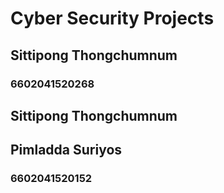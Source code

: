 # Cyber Security Projects
## Sittipong Thongchumnum
### 6602041520268

## Sittipong Thongchumnum

## Pimladda Suriyos
### 6602041520152
